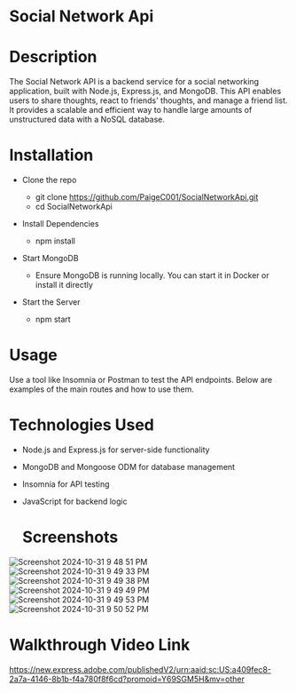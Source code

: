 # Social Network Api

# Description

The Social Network API is a backend service for a social networking application, built with Node.js, Express.js, and MongoDB. This API enables users to share thoughts, react to friends' thoughts, and manage a friend list. It provides a scalable and efficient way to handle large amounts of unstructured data with a NoSQL database.

# Installation

- Clone the repo
  - git clone https://github.com/PaigeC001/SocialNetworkApi.git
  - cd SocialNetworkApi
 
- Install Dependencies
  - npm install
 
- Start MongoDB
  - Ensure MongoDB is running locally. You can start it in Docker or install it directly
 
- Start the Server
  - npm start
 
# Usage

Use a tool like Insomnia or Postman to test the API endpoints. Below are examples of the main routes and how to use them.

# Technologies Used

- Node.js and Express.js for server-side functionality
  
- MongoDB and Mongoose ODM for database management

- Insomnia for API testing

- JavaScript for backend logic

  # Screenshots

![Screenshot 2024-10-31 9 48 51 PM](https://github.com/user-attachments/assets/bd87d2d8-175d-4b60-9f37-0728b9e20987)
![Screenshot 2024-10-31 9 49 33 PM](https://github.com/user-attachments/assets/5326bb02-8c95-43dd-a318-1458bed5d07b)
![Screenshot 2024-10-31 9 49 38 PM](https://github.com/user-attachments/assets/a76d38c2-6e88-47e1-a149-eb07cc5fac41)
![Screenshot 2024-10-31 9 49 49 PM](https://github.com/user-attachments/assets/caf893a3-4ddc-471d-844d-b831d3978005)
![Screenshot 2024-10-31 9 49 53 PM](https://github.com/user-attachments/assets/33438e62-9153-4dae-a1c9-89074ded8a44)
![Screenshot 2024-10-31 9 50 52 PM](https://github.com/user-attachments/assets/cf89f93c-768c-458a-9af5-163ec6025ea8)

# Walkthrough Video Link

https://new.express.adobe.com/publishedV2/urn:aaid:sc:US:a409fec8-2a7a-4146-8b1b-f4a780f8f6cd?promoid=Y69SGM5H&mv=other









